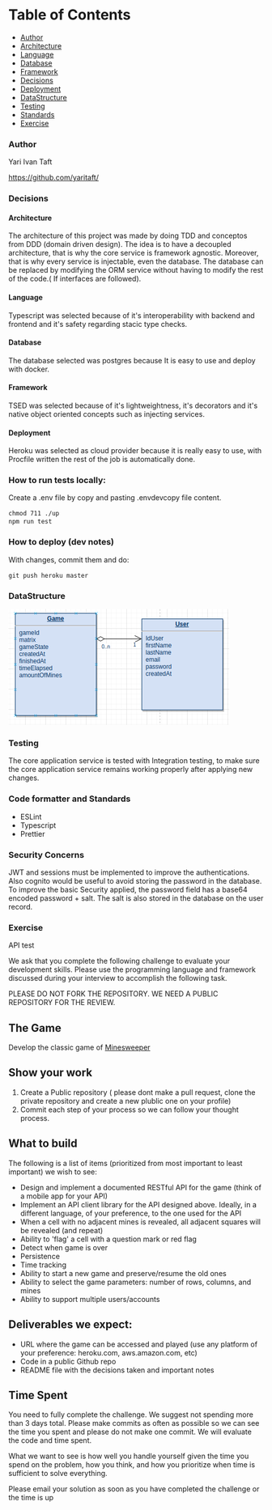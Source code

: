 # Table of Contents

- [Author](#Author)
- [Architecture](#Architecture)
- [Language](#Language)
- [Database](#Database)
- [Framework](#Framework)
- [Decisions](#Decisions)
- [Deployment](#Deployment)
- [DataStructure](#DataStructure)
- [Testing](#Testing)
- [Standards](#Standards)
- [Exercise](#Exercise)

### Author
Yari Ivan Taft

https://github.com/yaritaft/

### Decisions
#### Architecture

The architecture of this project was made by doing TDD and conceptos from DDD (domain driven design). The idea is to have a decoupled
architecture, that is why the core service is framework agnostic. Moreover, that is why every service is injectable, even the database.
The database can be replaced by modifying the ORM service without having to modify the rest of the code.( If interfaces are followed).

#### Language

Typescript was selected because of it's interoperability with backend and frontend and it's safety regarding stacic type checks.

#### Database

The database selected was postgres because It is easy to use and deploy with docker.

#### Framework

TSED was selected because of it's lightweightness, it's decorators and it's native object oriented concepts such as injecting services.

#### Deployment

Heroku was selected as cloud provider because it is really easy to use, with Procfile written the rest of the job is automatically done.

### How to run tests locally:
Create a .env file by copy and pasting .envdevcopy file content.
```
chmod 711 ./up
npm run test
```


### How to deploy (dev notes)
With changes, commit them and do:
```
git push heroku master
```

### DataStructure

![](https://github.com/yaritaft/minesweeper_tsed/blob/master/documentation/Selection_248.png)

### Testing

The core application service is tested with Integration testing, to make sure the core application service remains working properly after applying new changes.

### Code formatter and Standards

- ESLint
- Typescript
- Prettier

### Security Concerns

JWT and sessions must be implemented to improve the authentications. Also cognito would be useful to avoid storing the password in the database.
To improve the basic Security applied, the password field has a base64 encoded password + salt.
The salt is also stored in the database on the user record.

### Exercise

API test

We ask that you complete the following challenge to evaluate your development skills. Please use the programming language and framework discussed during your interview to accomplish the following task.

PLEASE DO NOT FORK THE REPOSITORY. WE NEED A PUBLIC REPOSITORY FOR THE REVIEW. 

## The Game
Develop the classic game of [Minesweeper](https://en.wikipedia.org/wiki/Minesweeper_(video_game))

## Show your work

1.  Create a Public repository ( please dont make a pull request, clone the private repository and create a new plublic one on your profile)
2.  Commit each step of your process so we can follow your thought process.

## What to build
The following is a list of items (prioritized from most important to least important) we wish to see:
* Design and implement  a documented RESTful API for the game (think of a mobile app for your API)
* Implement an API client library for the API designed above. Ideally, in a different language, of your preference, to the one used for the API
* When a cell with no adjacent mines is revealed, all adjacent squares will be revealed (and repeat)
* Ability to 'flag' a cell with a question mark or red flag
* Detect when game is over
* Persistence
* Time tracking
* Ability to start a new game and preserve/resume the old ones
* Ability to select the game parameters: number of rows, columns, and mines
* Ability to support multiple users/accounts
 
## Deliverables we expect:
* URL where the game can be accessed and played (use any platform of your preference: heroku.com, aws.amazon.com, etc)
* Code in a public Github repo
* README file with the decisions taken and important notes

## Time Spent
You need to fully complete the challenge. We suggest not spending more than 3 days total.  Please make commits as often as possible so we can see the time you spent and please do not make one commit.  We will evaluate the code and time spent.
 
What we want to see is how well you handle yourself given the time you spend on the problem, how you think, and how you prioritize when time is sufficient to solve everything.

Please email your solution as soon as you have completed the challenge or the time is up

